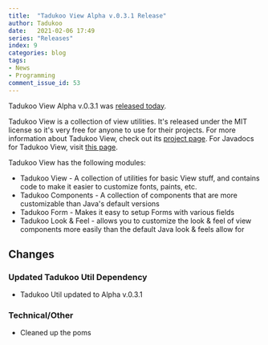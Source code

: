 ```yaml
---
title:  "Tadukoo View Alpha v.0.3.1 Release"
author: Tadukoo
date:   2021-02-06 17:49
series: "Releases"
index: 9
categories: blog
tags: 
- News
- Programming
comment_issue_id: 53
---
```

Tadukoo View Alpha v.0.3.1 was [released today](https://github.com/Tadukooverse/TadukooView/releases/tag/v.0.3.1-Alpha).

Tadukoo View is a collection of view utilities. It's released under the MIT license so it's very free for anyone to use for their projects. For more information about 
Tadukoo View, check out its [project page](/projects/TadukooView.html). For Javadocs for Tadukoo View, visit [this page](/docs/TadukooView/current/index.html).

Tadukoo View has the following modules:
- Tadukoo View - A collection of utilities for basic View stuff, and contains code to make it easier to customize fonts, paints, etc.
- Tadukoo Components - A collection of components that are more customizable than Java's default versions
- Tadukoo Form - Makes it easy to setup Forms with various fields
- Tadukoo Look & Feel - allows you to customize the look & feel of view components more easily than the default Java look & feels allow for

## Changes
### Updated Tadukoo Util Dependency
- Tadukoo Util updated to Alpha v.0.3.1

### Technical/Other
* Cleaned up the poms
